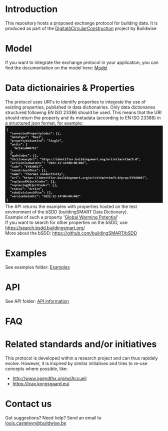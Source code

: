 # Introduction
This repository hosts a proposed exchange protocol for building data. It is produced as part of the [Digital4CircularConstruction](https://www.buildwise.be/nl/onderzoek-innovatie/onderzoeksprojecten/de-bouwsector-milieuvriendelijker-en-meer-circulair-maken-door-digitalisering-d4c/) project by Buildwise

# Model
If you want to integrate the exchange protocol in your application, you can find the documentation on the model here: [Model](Model/README.md)

# Data dictionairies & Properties
The protocol uses URI's to identify properties to integrate the use of existing properties, published in data dictionairies. Only data dictionaries structured following EN ISO 23386 should be used. This means that the URI should return the property and its metadata (according to EN ISO 23386) in a structured json format, for example:\
![alt text](image.png)
\
The API returns the examples with properties hosted on the test environment of the bSDD (buildingSMART Data Dictionary). \
Example of such a property '[Global Warming Potential](https://identifier.buildingsmart.org/uri/LCA/LCA/3.0/prop/GWP_total)'\
If you want to search for other properties on the bSDD, use: https://search.bsdd.buildingsmart.org/ \
More about the bSDD: https://github.com/buildingSMART/bSDD

# Examples
See examples folder: [Examples](Examples/README.md)

# API
See API folder: [API information](API/README.md)

# FAQ

# Related standards and/or initiatives
This protocol is developed within a research project and can thus rapidely evolve. However, it is inspired by similar initiatives and tries to re-use concepts where possible, like:
- http://www.opendthx.org/w/Accueil
- https://lcax.kongsgaard.eu/

# Contact us
Got suggestions? Need help? Send an email to louis.casteleyn@buildwise.be



